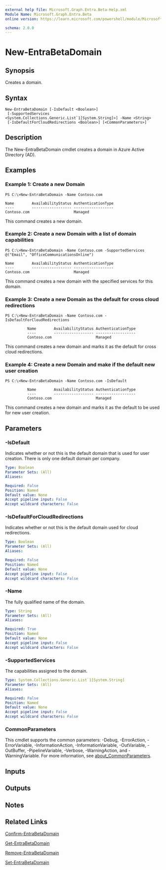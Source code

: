 ```yaml
---
external help file: Microsoft.Graph.Entra.Beta-Help.xml
Module Name: Microsoft.Graph.Entra.Beta
online version: https://learn.microsoft.com/powershell/module/Microsoft.Graph.Entra.Beta/New-EntraBetaDomain

schema: 2.0.0
---
```


# New-EntraBetaDomain

## Synopsis
Creates a domain.

## Syntax

```
New-EntraBetaDomain [-IsDefault <Boolean>]
 [-SupportedServices <System.Collections.Generic.List`1[System.String]>] -Name <String>
 [-IsDefaultForCloudRedirections <Boolean>] [<CommonParameters>]
```

## Description
The New-EntraBetaDomain cmdlet creates a domain in Azure Active Directory (AD).

## Examples

### Example 1: Create a new Domain
```
PS C:\>New-EntraBetaDomain -Name Contoso.com 

Name        AvailabilityStatus AuthenticationType
----        ------------------ ------------------
Contoso.com                    Managed
```

This command creates a new domain.

### Example 2: Create a new Domain with a list of domain capabilities
```
PS C:\>New-EntraBetaDomain -Name Contoso.com -SupportedServices @("Email", "OfficeCommunicationsOnline")

Name        AvailabilityStatus AuthenticationType
----        ------------------ ------------------
Contoso.com                    Managed
```

This command creates a new domain with the specified services for this domain.

### Example 3: Create a new Domain as the default for cross cloud redirections
```
PS C:\>New-EntraBetaDomain -Name Contoso.com -IsDefaultForCloudRedirections

          Name        AvailabilityStatus AuthenticationType
          ----        ------------------ ------------------
          Contoso.com                    Managed
```

This command creates a new domain and marks it as the default for cross cloud redirections.

### Example 4: Create a new Domain and make if the default new user creation
```
PS C:\>New-EntraBetaDomain -Name Contoso.com -IsDefault

          Name        AvailabilityStatus AuthenticationType
          ----        ------------------ ------------------
          Contoso.com                    Managed
```

This command creates a new domain and marks it as the default to be used for new user creation.

## Parameters

### -IsDefault
Indicates whether or not this is the default domain that is used for user creation.
There is only one default domain per company.

```yaml
Type: Boolean
Parameter Sets: (All)
Aliases:

Required: False
Position: Named
Default value: None
Accept pipeline input: False
Accept wildcard characters: False
```

### -IsDefaultForCloudRedirections
Indicates whether or not this is the default domain used for cloud redirections.

```yaml
Type: Boolean
Parameter Sets: (All)
Aliases:

Required: False
Position: Named
Default value: None
Accept pipeline input: False
Accept wildcard characters: False
```

### -Name
The fully qualified name of the domain.

```yaml
Type: String
Parameter Sets: (All)
Aliases:

Required: True
Position: Named
Default value: None
Accept pipeline input: False
Accept wildcard characters: False
```

### -SupportedServices
The capabilities assigned to the domain.

```yaml
Type: System.Collections.Generic.List`1[System.String]
Parameter Sets: (All)
Aliases:

Required: False
Position: Named
Default value: None
Accept pipeline input: False
Accept wildcard characters: False
```

### CommonParameters
This cmdlet supports the common parameters: -Debug, -ErrorAction, -ErrorVariable, -InformationAction, -InformationVariable, -OutVariable, -OutBuffer, -PipelineVariable, -Verbose, -WarningAction, and -WarningVariable. For more information, see [about_CommonParameters](https://go.microsoft.com/fwlink/?LinkID=113216).

## Inputs

## Outputs

## Notes

## Related Links

[Confirm-EntraBetaDomain]()

[Get-EntraBetaDomain]()

[Remove-EntraBetaDomain]()

[Set-EntraBetaDomain]()

